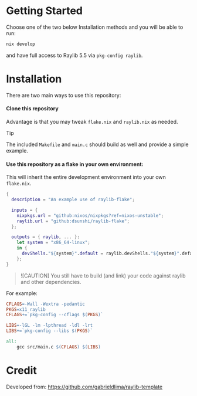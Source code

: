 
# Getting Started

Choose one of the two below Installation methods and you will be able to run:
```bash
nix develop
```

and have full access to Raylib 5.5 via `pkg-config raylib`.

# Installation

There are two main ways to use this repository:

#### Clone this repository

Advantage is that you may tweak `flake.nix` and `raylib.nix` as needed.

> [!TIP]
> The included `Makefile` and `main.c` should build as well and provide a simple example.

#### Use this repository as a flake in your own environment:

This will inherit the entire development environment into your own `flake.nix`.

```nix
{
  description = "An example use of raylib-flake";

  inputs = {
    nixpkgs.url = "github:nixos/nixpkgs?ref=nixos-unstable";
    raylib.url = "github:dsunshi/raylib-flake";
  };

  outputs = { raylib, ... }:
    let system = "x86_64-linux";
    in {
      devShells."${system}".default = raylib.devShells."${system}".default;
    };
}
```

> ![CAUTION]
> You still have to build (and link) your code against raylib and other dependencies.

For example:

``` Makefile
CFLAGS=-Wall -Wextra -pedantic
PKGS=x11 raylib
CFLAGS+=`pkg-config --cflags $(PKGS)`

LIBS=-lGL -lm -lpthread -ldl -lrt
LIBS+=`pkg-config --libs $(PKGS)`

all:
	gcc src/main.c $(CFLAGS) $(LIBS)
```

# Credit

Developed from: https://github.com/gabrieldlima/raylib-template
